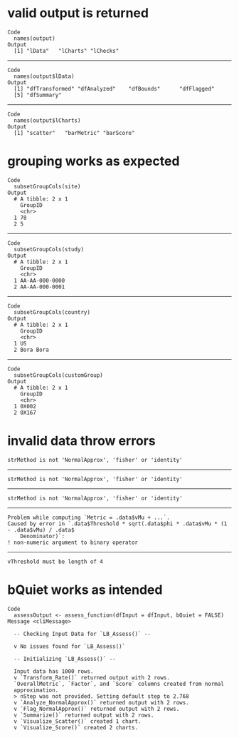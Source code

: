 # valid output is returned

    Code
      names(output)
    Output
      [1] "lData"   "lCharts" "lChecks"

---

    Code
      names(output$lData)
    Output
      [1] "dfTransformed" "dfAnalyzed"    "dfBounds"      "dfFlagged"    
      [5] "dfSummary"    

---

    Code
      names(output$lCharts)
    Output
      [1] "scatter"   "barMetric" "barScore" 

# grouping works as expected

    Code
      subsetGroupCols(site)
    Output
      # A tibble: 2 x 1
        GroupID
        <chr>  
      1 78     
      2 5      

---

    Code
      subsetGroupCols(study)
    Output
      # A tibble: 2 x 1
        GroupID       
        <chr>         
      1 AA-AA-000-0000
      2 AA-AA-000-0001

---

    Code
      subsetGroupCols(country)
    Output
      # A tibble: 2 x 1
        GroupID  
        <chr>    
      1 US       
      2 Bora Bora

---

    Code
      subsetGroupCols(customGroup)
    Output
      # A tibble: 2 x 1
        GroupID
        <chr>  
      1 0X002  
      2 0X167  

# invalid data throw errors

    strMethod is not 'NormalApprox', 'fisher' or 'identity'

---

    strMethod is not 'NormalApprox', 'fisher' or 'identity'

---

    strMethod is not 'NormalApprox', 'fisher' or 'identity'

---

    Problem while computing `Metric = .data$vMu + ...`.
    Caused by error in `.data$Threshold * sqrt(.data$phi * .data$vMu * (1 - .data$vMu) / .data$
        Denominator)`:
    ! non-numeric argument to binary operator

---

    vThreshold must be length of 4

# bQuiet works as intended

    Code
      assessOutput <- assess_function(dfInput = dfInput, bQuiet = FALSE)
    Message <cliMessage>
      
      -- Checking Input Data for `LB_Assess()` --
      
      v No issues found for `LB_Assess()`
      
      -- Initializing `LB_Assess()` --
      
      Input data has 1000 rows.
      v `Transform_Rate()` returned output with 2 rows.
      `OverallMetric`, `Factor`, and `Score` columns created from normal
      approximation.
      > nStep was not provided. Setting default step to 2.768
      v `Analyze_NormalApprox()` returned output with 2 rows.
      v `Flag_NormalApprox()` returned output with 2 rows.
      v `Summarize()` returned output with 2 rows.
      v `Visualize_Scatter()` created 1 chart.
      v `Visualize_Score()` created 2 charts.

